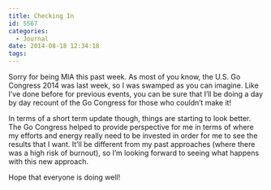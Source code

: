 ```yaml
---
title: Checking In
id: 5567
categories:
  - Journal
date: 2014-08-18 12:34:18
tags:
---
```


Sorry for being MIA this past week. As most of you know, the U.S. Go Congress 2014 was last week, so I was swamped as you can imagine. Like I’ve done before for previous events, you can be sure that I’ll be doing a day by day recount of the Go Congress for those who couldn’t make it!

In terms of a short term update though, things are starting to look better. The Go Congress helped to provide perspective for me in terms of where my efforts and energy really need to be invested in order for me to see the results that I want. It’ll be different from my past approaches (where there was a high risk of burnout), so I’m looking forward to seeing what happens with this new approach.

Hope that everyone is doing well!